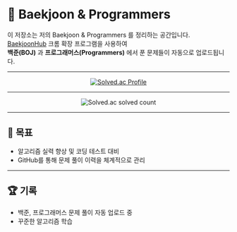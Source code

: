 # 📝 Baekjoon & Programmers

이 저장소는 저의 Baekjoon & Programmers 를 정리하는 공간입니다.  
[BaekjoonHub](https://github.com/BaekjoonHub/BaekjoonHub) 크롬 확장 프로그램을 사용하여  
**백준(BOJ)** 과 **프로그래머스(Programmers)** 에서 푼 문제들이 자동으로 업로드됩니다.

---
<div align="center">
  
[![Solved.ac Profile](http://mazassumnida.wtf/api/v2/generate_badge?boj=qkrcksdn0321)](https://solved.ac/profile/qkrcksdn0321)  

</div>

---

<div align="center">
  
![Solved.ac solved count](http://mazandi.herokuapp.com/api?handle=qkrcksdn0321&theme=warm)

</div>

---

## 🎯 목표

- 알고리즘 실력 향상 및 코딩 테스트 대비  
- GitHub를 통해 문제 풀이 이력을 체계적으로 관리  

---

## 🏆 기록

- 백준, 프로그래머스 문제 풀이 자동 업로드 중  
- 꾸준한 알고리즘 학습
